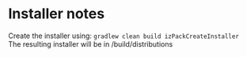 # Installer notes

Create the installer using: `gradlew clean build izPackCreateInstaller`  
The resulting installer will be in /build/distributions